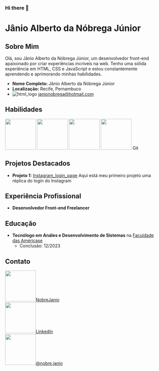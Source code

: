### Hi there 👋

# Jânio Alberto da Nóbrega Júnior

## Sobre Mim

Olá, sou Jânio Alberto da Nóbrega Júnior, um desenvolvedor front-end apaixonado por criar experiências incríveis na web. Tenho uma sólida experiência em HTML, CSS e JavaScript e estou constantemente aprendendo e aprimorando minhas habilidades.

- **Nome Completo:** Jânio Alberto da Nóbrega Júnior
- **Localização:** Recife, Pernambuco
- <img src="https://img.shields.io/badge/Gmail-D14836?style=for-the-badge&logo=gmail&logoColor=white" alt="html_logo"> janionobrega@hotmail.com


## Habilidades

<img src="https://img.shields.io/badge/HTML5-E34F26?style=for-the-badge&logo=html5&logoColor=white" width="100px">
<img src="https://img.shields.io/badge/CSS3-1572B6?style=for-the-badge&logo=css3&logoColor=white" width="100px">
<img src="https://img.shields.io/badge/JavaScript-F7DF1E?style=for-the-badge&logo=javascript&logoColor=black" width="100px">
<img src="https://img.shields.io/badge/React-20232A?style=for-the-badge&logo=react&logoColor=61DAFB" width="100px">
Git

## Projetos Destacados

- **Projeto 1:** [Instagram_login_page](instadevclub.netlify.app)
  Aqui está meu primeiro projeto uma réplica do login do Instagram

## Experiência Profissional

- **Desenvolvedor Front-end Freelancer**

## Educação

- **Tecnólogo em Análes e Desenvolvimento de Sistemas** na [Faculdade das Américase](https://www.vemprafam.com.br/)
  - Conclusão: 12/2023

## Contato

<img src="https://img.shields.io/badge/GitHub-100000?style=for-the-badge&logo=github&logoColor=white" width="100px">[NobreJanio](https://github.com/NobreJanio) <br>
<img src="https://img.shields.io/badge/LinkedIn-0077B5?style=for-the-badge&logo=linkedin&logoColor=white" width="100px">[LinkedIn](https://www.linkedin.com/in/j%C3%A2nio-alberto-da-n%C3%B3brega-j%C3%BAnior-97187a291/)<br>
<img src="https://img.shields.io/badge/Instagram-E4405F?style=for-the-badge&logo=instagram&logoColor=white" width="100px">[@nobre.janio](https://www.instagram.com/nobre.janio/)

